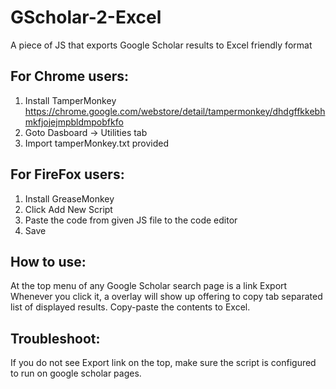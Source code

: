 GScholar-2-Excel
================

A piece of JS that exports Google Scholar results to Excel friendly format


For Chrome users:
-----------------
1. Install TamperMonkey https://chrome.google.com/webstore/detail/tampermonkey/dhdgffkkebhmkfjojejmpbldmpobfkfo
2. Goto Dasboard -> Utilities tab
3. Import tamperMonkey.txt provided


For FireFox users:
------------------
1. Install GreaseMonkey
2. Click Add New Script
3. Paste the code from given JS file to the code editor
4. Save


How to use:
-----------
At the top menu of any Google Scholar search page is a link Export
Whenever you click it, a overlay will show up offering to copy tab separated list of 
displayed results. Copy-paste the contents to Excel.


Troubleshoot:
-------------
If you do not see Export link on the top, make sure the script is configured to run on google scholar pages. 

